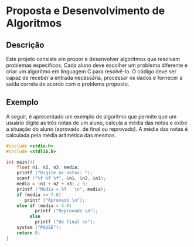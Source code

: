 # Proposta e Desenvolvimento de Algoritmos

## Descrição

Este projeto consiste em propor e desenvolver algoritmos que resolvam problemas específicos. Cada aluno deve escolher um problema diferente e criar um algoritmo em linguagem C para resolvê-lo. O código deve ser capaz de receber a entrada necessária, processar os dados e fornecer a saída correta de acordo com o problema proposto.

## Exemplo

A seguir, é apresentado um exemplo de algoritmo que permite que um usuário digite as três notas de um aluno, calcula a média das notas e exibe a situação do aluno (aprovado, de final ou reprovado). A média das notas é calculada pela média aritmética das mesmas.

```c
#include <stdio.h>
#include <stdlib.h>

int main(){
    float n1, n2, n3, media;
    printf ("Digite as notas: ");
    scanf ("%f %f %f", &n1, &n2, &n3);
    media = (n1 + n2 + n3) / 3;
    printf ("Media = %f   \n", media);
    if (media >= 7.0)
       printf ("Aprovado \n");
    else if (media < 4.0)
           printf ("Reprovado \n");
         else
           printf ("De final \n");
    system ("PAUSE");   
    return 0;
}
